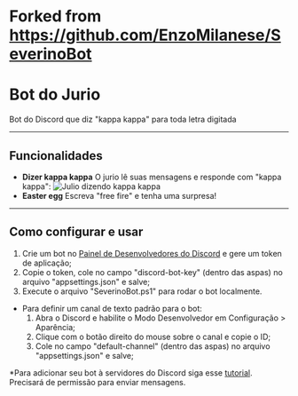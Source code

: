 # Forked from https://github.com/EnzoMilanese/SeverinoBot

# Bot do Jurio
Bot do Discord que diz "kappa kappa" para toda letra digitada
***
## Funcionalidades
- **Dizer kappa kappa**
O jurio lê suas mensagens e responde com "kappa kappa":
![Julio dizendo kappa kappa](https://i.imgur.com/OUbMSfy.png)
- **Easter egg**
Escreva "free fire" e tenha uma surpresa!
***
## Como configurar e usar
1. Crie um bot no [Painel de Desenvolvedores do Discord](https://discord.com/developers/applications) e gere um token de aplicação;
2. Copie o token, cole no campo "discord-bot-key" (dentro das aspas) no arquivo "appsettings.json" e salve;
3. Execute o arquivo "SeverinoBot.ps1" para rodar o bot localmente.

- Para definir um canal de texto padrão para o bot:
	1. Abra o Discord e habilite o Modo Desenvolvedor em Configuração > Aparência;
	2. Clique com o botão direito do mouse sobre o canal e copie o ID;
	3. Cole no campo "default-channel" (dentro das aspas) no arquivo "appsettings.json" e salve;

*Para adicionar seu bot à servidores do Discord siga esse [tutorial](https://discordpy.readthedocs.io/en/latest/discord.html). Precisará de permissão para enviar mensagens.
